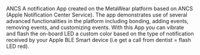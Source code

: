 ANCS
A notification App created on the MetaWear platform based on ANCS (Apple Notification Center Service). The app demonstrates use of several advanced functionalities in the platform including bonding, adding events, removing events, and customizing events.
With this App you can vibrate and flash the on-board LED a custom color based on the type of notification received by your Apple BLE Smart device (i.e get a call from dentist = flash LED red).
